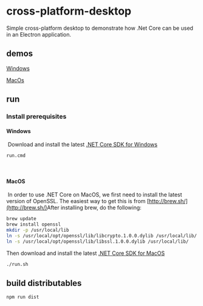 # cross-platform-desktop

Simple cross-platform desktop to demonstrate how .Net Core can be used in an Electron application.

## demos

[Windows](https://raw.githubusercontent.com/figueiredorui/cross-platform-desktop/master/dist/cross-platform-desktop%20Setup%201.0.0.exe)

[MacOs](https://raw.githubusercontent.com/figueiredorui/cross-platform-desktop/master/dist/mac/cross-platform-desktop-1.0.0.dmg)

## run

### Install prerequisites


#### Windows
​
Download and install the latest [.NET Core SDK for Windows](https://dotnetcli.blob.core.windows.net/dotnet/Sdk/rel-1.0.0/dotnet-dev-win-x64.latest.exe)

```bash
run.cmd
```
​
#### MacOS
​
In order to use .NET Core on MacOS, we first need to install the latest version of OpenSSL. The easiest way to get this is from [http://brew.sh/](http://brew.sh/)
​
After installing brew, do the following:
```bash 
brew update
brew install openssl
mkdir -p /usr/local/lib
ln -s /usr/local/opt/openssl/lib/libcrypto.1.0.0.dylib /usr/local/lib/
ln -s /usr/local/opt/openssl/lib/libssl.1.0.0.dylib /usr/local/lib/ 
```
    
Then download and install the latest [.NET Core SDK for MacOS](https://dotnetcli.blob.core.windows.net/dotnet/Sdk/rel-1.0.0/dotnet-dev-osx-x64.latest.pkg)

```bash
./run.sh
```

## build distributables

```bash
npm run dist
```

